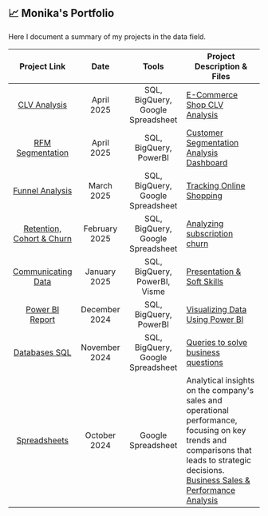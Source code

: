 ## 📈 Monika's Portfolio

Here I document a summary of my projects in the data field.

| Project Link | Date | Tools | Project Description & Files |
| :-------: | :-----: | :-----: | ----- |
| [CLV Analysis](https://docs.google.com/spreadsheets/d/1ueH-u6Eb1cN0sOQPfY_6twDhc1cbGF-lHEsU8g3iTnw/edit?usp=sharing) | April 2025 | SQL, BigQuery, Google Spreadsheet | [E-Commerce Shop CLV Analysis](https://github.com/monikase/Data-Analytics-Projects/blob/484bf88470df62e231a399dd09b0e3440fcae8b0/9-Customer%20Life%20Time%20Value%20(CLV)/README.md) |
| [RFM Segmentation](https://github.com/monikase/Data-Analytics-Projects/blob/main/8-RFM%20Segments/1_Task.md) | April 2025 | SQL, BigQuery, PowerBI | [Customer Segmentation Analysis Dashboard](https://github.com/monikase/Data-Analytics-Projects/blob/main/8-RFM%20Segments/1_Task.md)
| [Funnel Analysis](https://docs.google.com/spreadsheets/d/1RABDCjpsUpbF2IJrgsjek5JKrH36rfo995JiZcc2lHA/edit?usp=sharing) | March 2025 | SQL, BigQuery, Google Spreadsheet | [Tracking Online Shopping](https://github.com/monikase/Data-Analytics-Projects/blob/b8178e85a9931511af2dad5ed202634ffa54a206/7-Funnel%20Analysis/1_Task.md) |
| [Retention, Cohort & Churn](https://docs.google.com/spreadsheets/d/1rUupRylEpHb4gzet9fhkJ3I1h27pNMVzXPU48Zscq5s/edit?usp=sharing) | February 2025 | SQL, BigQuery, Google Spreadsheet | [Analyzing subscription churn](https://github.com/monikase/Data-Analytics-Projects/blob/b8178e85a9931511af2dad5ed202634ffa54a206/6-Retention%2C%20Cohorts%20%26%20Churn/1_Task.md) |
| [Communicating Data](https://github.com/monikase/Data-Analytics-Projects/blob/b8178e85a9931511af2dad5ed202634ffa54a206/5-Soft%20Skills%20PowerBI/1_Task.md) | January 2025 | SQL, BigQuery, PowerBI, Visme | [Presentation & Soft Skills](https://github.com/monikase/Data-Analytics-Projects/blob/b8178e85a9931511af2dad5ed202634ffa54a206/5-Soft%20Skills%20PowerBI/1_Task.md) |
| [Power BI Report](https://github.com/monikase/Data-Analytics-Projects/blob/b8178e85a9931511af2dad5ed202634ffa54a206/4-Visualizing%20Data%20Using%20Power%20BI/Dashboard.pdf) | December 2024 | SQL, BigQuery, PowerBI | [Visualizing Data Using Power BI](https://github.com/monikase/Data-Analytics-Projects/tree/a719671e5eeb623d71f52cc9e7c76c83ff55c8ac/4-Visualizing%20Data%20Using%20Power%20BI) |
| [Databases SQL](https://docs.google.com/spreadsheets/d/1dtS0I7dlqFrQQmTqkeSznCe86vQnYJearFEqzydz3ME/edit?usp=sharing) | November 2024 | SQL, BigQuery, Google Spreadsheet | [Queries to solve business questions](https://github.com/monikase/Data-Analytics-Projects/tree/566f15db7b4f46604da88f260a6e4e56348dabdf/2-Basic%20SQL) |
| [Spreadsheets](https://docs.google.com/spreadsheets/d/18tJznePg0lrdk1OfUaUwF4GVFstI7-cxyRcSSb2r8I0/edit?usp=sharing) | October 2024 | Google Spreadsheet | Analytical insights on the company's sales and operational performance, focusing on key trends and comparisons that leads to strategic decisions. [Business Sales & Performance Analysis](https://github.com/monikase/Data-Analytics-Projects/tree/e1de707ab341d2532d35182463ee0960f00a1f7b/1-Utilizing%20Spreadsheets%20for%20Data%20Analytics) |
